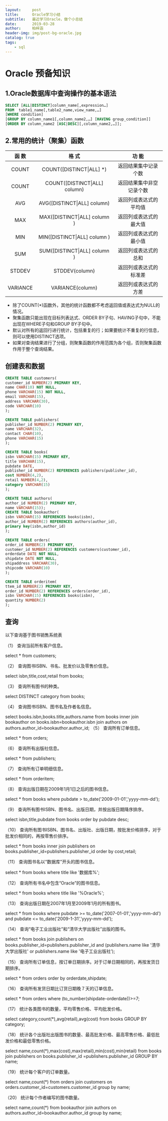 ```yaml
---
layout:     post
title:      Oracle学习小结
subtitle:   最近学习Oracle，做个小总结
date:       2019-03-28
author:     柏梓涵
header-img: img/post-bg-oracle.jpg
catalog: true
tags:
    - sql
---
```


# Oracle 预备知识

## 1.Oracle数据库中查询操作的基本语法
```sql
SELECT [ALL|DISTINCT]column_name[,expression…]
FROM  table1_name[,table2_name,view_name,…]
[WHERE condition]
[GROUP BY column_name1[,column_name2,…] [HAVING group_condition]]
[ORDER BY column_name2 [ASC|DESC][,column_name2,…]];
```

## 2.常用的统计（聚集）函数

|函    数|	格    式|	功    能|
|:-------:|:----:|:-----:|
|COUNT|	COUNT([DISTINCT\|ALL] *)|	返回结果集中记录个数|
|COUNT|	COUNT([DISTINCT\|ALL] column)|	返回结果集中非空记录个数|
|AVG|	AVG([DISTINCT\|ALL] column)|	返回列或表达式的平均值|
|MAX|	MAX([DISTINCT\|ALL] column )|	返回列或表达式的最大值|
|MIN|	MIN([DISTINCT\|ALL] column )|	返回列或表达式的最小值|
|SUM|	SUM([DISTINCT\|ALL] column )|	返回列或表达式的总和|
|STDDEV|	STDDEV(column)|	返回列或表达式的标准差|
|VARIANCE|	VARIANCE(column)|	返回列或表达式的方差|

- 除了COUNT(*)函数外，其他的统计函数都不考虑返回值或表达式为NULL的情况。
- 聚集函数只能出现在目标列表达式、ORDER BY子句、HAVING子句中，不能出现在WHERE子句和GROUP BY子句中。
- 默认对所有的返回行进行统计，包括重复的行；如果要统计不重复的行信息，则可以使用DISTINCT选项。
- 如果对查询结果进行了分组，则聚集函数的作用范围为各个组，否则聚集函数作用于整个查询结果。


## 创建表和数据

```sql
CREATE TABLE customers(
customer_id NUMBER(2) PRIMARY KEY,
name CHAR(10) NOT NULL,
phone VARCHAR(15) NOT NULL,
email VARCHAR(15),
address VARCHAR(30),
code VARCHAR(10)
);

CREATE TABLE publishers(
publisher_id NUMBER(2) PRIMARY KEY,
name VARCHAR(32),
contact CHAR(10),
phone VARCHAR(15)
);

CREATE TABLE books(
isbn VARCHAR(15) PRIMARY KEY,
title VARCHAR(15),
pubdate DATE,
publisher_id NUMBER(2) REFERENCES publishers(publisher_id),
cost NUMBER(4,2),
retail NUMBER(4,2),
category VARCHAR(15)
);

CREATE TABLE authors(
author_id NUMBER(2) PRIMARY KEY,
name VARCHAR(15));
CREATE TABLE bookauthor(
isbn VARCHAR(15) REFERENCES books(isbn),
author_id NUMBER(2) REFERENCES authors(author_id),
primary key(isbn,author_id)
);

CREATE TABLE orders(
order_id NUMBER(2) PRIMARY KEY,
customer_id NUMBER(2) REFERENCES customers(customer_id),
orderdate DATE NOT NULL,
shipdate DATE NOT NULL,
shipaddress VARCHAR(30),
shipcode VARCHAR(10)
);

CREATE TABLE orderitem(
ttem_id NUMBER(2) PRIMARY KEY,
order_id NUMBER(2) REFERENCES orders(order_id),
isbn VARCHAR(15) REFERENCES books(isbn),
quantity NUMBER(2)
);
```


## 查询

以下查询基于图书销售系统表

（1） 查询当前所有客户信息。

select * from customers;

（2） 查询图书ISBN、书名、批发价以及零售价信息。

select isbn,title,cost,retail from books;

（3） 查询所有图书的种类。

select DISTINCT category from books;

（4） 查询图书ISBN、图书名及作者名信息。

select books.isbn,books.title,authors.name from books inner join bookauthor on books.isbn=bookauthor.isbn join authors on authors.author_id=bookauthor.author_id;
（5） 查询所有订单信息。

select * from orders;

（6） 查询所有出版社信息。

select * from publishers;

（7） 查询所有订单明细信息。

select * from orderitem;

（8） 查询出版日期在2009年1月1日之后的图书信息。

select * from books where pubdate > to_date('2009-01-01','yyyy-mm-dd');

（9） 查询所有图书ISBN、图书名、出版日期，并按出版日期降序排序。

select isbn,title,pubdate from books order by pubdate desc;

（10）  查询所有图书ISBN、图书名、出版社、出版日期，按批发价格排序，对于批发价相同的，再按零售价排序。

select * from books inner join publishers on books.publisher_id=publishers.publisher_id order by cost,retail;

（11）  查询图书名以“数据库”开头的图书信息。

select * from books where title like '数据库%';

（12）  查询所有书名中包含“Oracle”的图书信息。

select * from books where title like '%Oracle%';

（13）  查询出版日期在2007年1月至2009年1月的所有图书。

select * from books where pubdate >= to_date('2007-01-01','yyyy-mm-dd') and pubdate <= to_date('2009-1-31','yyyy-mm-dd');

（14）  查询“电子工业出版社”和“清华大学出版社”出版的图书。

select * from books join publishers on books.publisher_id=publishers.publisher_id and (publishers.name like '清华大学出版社' or publishers.name like '电子工业出版社');

（15）  查询所有订单信息，按订单日期排序。对于订单日期相同的，再按发货日期排序。

select * from orders order by orderdate,shipdate; 

（16）  查询所有发货日期比订货日期晚７天的订单信息。

select * from orders where (to_number(shipdate-orderdate))>=7; 

（17）  统计各类图书的数量，平均零售价格、平均批发价格。

select category,count(*),avg(retail),avg(cost) from books GROUP BY category;

（18）  统计各个出版社出版图书的数量、最高批发价格、最高零售价格、最低批发价格和最低零售价格。

select name,count(*),max(cost),max(retail),min(cost),min(retail) from books join publishers on books.publisher_id =publishers.publisher_id GROUP BY name;

（19）  统计每个客户的订单数量。

select name,count(*) from orders join customers on orders.customer_id=customers.customer_id group by name;

（20）  统计每个作者编写的图书数量。

select name,count(*) from bookauthor join authors on authors.author_id=bookauthor.author_id group by name;